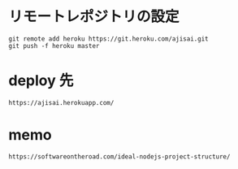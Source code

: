 
# リモートレポジトリの設定

    git remote add heroku https://git.heroku.com/ajisai.git
    git push -f heroku master

# deploy 先 

    https://ajisai.herokuapp.com/

# memo

    https://softwareontheroad.com/ideal-nodejs-project-structure/
